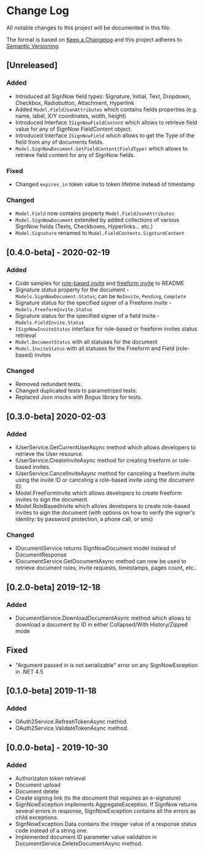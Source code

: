 # Change Log
All notable changes to this project will be documented in this file.

The format is based on [Keep a Changelog](http://keepachangelog.com)
and this project adheres to [Semantic Versioning](http://semver.org).

## [Unreleased]
### Added
- Introduced all SignNow field types: Signature, Initial, Text, Dropdown, Checkbox, Radiobutton, Attachment, Hyperlink
- Added `Model.FieldJsonAttributes` which contains fields properties (e.g. name, label, X/Y coordinates, width, height)
- Introduced Interface `ISignNowFieldContent` which allows to retrieve field value for any of SignNow FieldContent object.
- Introduced Interface `ISignNowField` which allows to get the Type of the field from any of documents fields.
- `Model.SignNowDocument.GetFieldContent(FieldType)` which allows to retrieve field content for any of SignNow fields.
### Fixed
- Changed `expires_in` token value to token lifetime instead of timestamp

### Changed
- `Model.Field` now contains property `Model.FieldJsonAttributes`
- `Model.SignNowDocument` extended by added collections of various SignNow fields (Texts, Checkboxes, Hyperlinks... etc.)
- `Model.Signature` renamed to `Model.FieldContents.SigntureContent`


## [0.4.0-beta] - 2020-02-19
### Added
- Сode samples for [role-based invite][create role-based invite] and [freeform invite][create freeform invite] to README
- Signature status property for the document - `Models.SignNowDocument.Status`; can be `NoInvite`, `Pending`, `Complete`
- Signature status for the specified signer of a Freeform invite - `Models.FreeformInvite.Status`
- Signature status for the specified signer of a field invite - `Models.FieldInvite.Status`
- `ISignNowInviteStatus` interface for role-based or freeform invites status retrieval
- `Model.DocumentStatus` with all statuses for the document
- `Model.InviteStatus` with all statuses for the Freeform and Field (role-based) invites

### Changed
- Removed redundant tests.
- Changed duplicated tests to parametrized tests.
- Replaced Json mocks with Bogus library for tests.


## [0.3.0-beta] 2020-02-03
### Added
- IUserService.GetCurrentUserAsync method which allows developers to retrieve the User resource.
- IUserService.CreateInviteAsync method for creating freeform or role-based invites.
- IUserService.CancelInviteAsync method for canceling a freeform invite using the invite ID or canceling a role-based invite using the document ID.
- Model.FreeFormInvite which allows developers to create freeform invites to sign the document.
- Model.RoleBasedInvite which allows developers to create role-based invites to sign the document (with options on how to verify the signer's identity: by password protection, a phone call, or sms)

### Changed
- IDocumentService returns SignNowDocument model instead of DocumentResponse
- IDocumentService.GetDocumentAsync method can now be used to retrieve document roles, invite requests, timestamps, pages count, etc..


## [0.2.0-beta] 2019-12-18
### Added
- DocumentService.DownloadDocumentAsync method which allows to download a document by ID in either Collapsed/With History/Zipped mode

## Fixed
- "Argument passed in is not serializable" error on any SignNowException in .NET 4.5


## [0.1.0-beta] 2019-11-18
### Added
- OAuth2Service.RefreshTokenAsync method.
- OAuth2Service.ValidateTokenAsync method.


## [0.0.0-beta] - 2019-10-30
### Added
- Authorizaton token retrieval
- Document upload
- Document delete
- Create signing link (to the document that requires an e-signature)
- SignNowException implements AggregateException. If SignNow returns several errors in response, SignNowException contains all the errors as child exceptions.
- SignNowException.Data contains the integer value of a response status code instead of a string one.
- Implemented document ID parameter value validation in DocumentService.DeleteDocumentAsync method.


<!-- Aliases for URLs: please place here any long urls to keep clean markdown markup -->
[create role-based invite]: https://github.com/signnow/SignNow.NET/blob/develop/README.md#create-role-based-invite
[create freeform invite]: https://github.com/signnow/SignNow.NET/blob/develop/README.md#create-freeform-invite